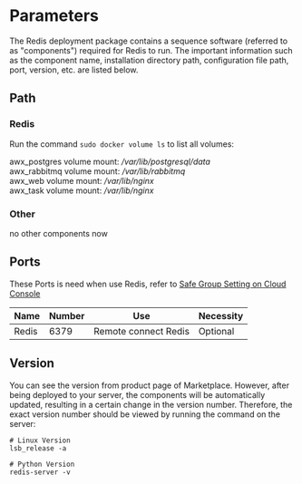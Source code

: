 # Parameters

The Redis deployment package contains a sequence software (referred to as "components") required for Redis to run. The important information such as the component name, installation directory path, configuration file path, port, version, etc. are listed below.

## Path

### Redis

Run the command `sudo docker volume ls` to list all volumes: 

awx_postgres volume mount: */var/lib/postgresql/data*  
awx_rabbitmq volume mount: */var/lib/rabbitmq*  
awx_web volume mount: */var/lib/nginx*   
awx_task volume mount: */var/lib/nginx* 	

### Other

no other components now

## Ports

These Ports is need when use Redis, refer to [Safe Group Setting on Cloud Console](https://support.websoft9.com/docs/faq/tech-instance.html)

| Name | Number | Use |  Necessity |
| --- | --- | --- | --- |
| Redis | 6379 | Remote connect Redis | Optional |

## Version

You can see the version from product page of Marketplace. However, after being deployed to your server, the components will be automatically updated, resulting in a certain change in the version number. Therefore, the exact version number should be viewed by running the command on the server:

```shell
# Linux Version
lsb_release -a

# Python Version
redis-server -v
```
